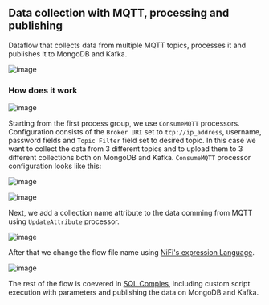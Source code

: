 ## Data collection with MQTT, processing and publishing
Dataflow that collects data from multiple MQTT topics, processes it and publishes it to MongoDB and Kafka.

![image](https://user-images.githubusercontent.com/90190347/189676568-3aa1c47b-b7df-4743-b6e9-6874cb80e2ee.png)

### How does it work

![image](https://user-images.githubusercontent.com/90190347/189677610-4b06a63b-f556-4a68-9bc3-b38d83b43322.png)

Starting from the first process group, we use ```ConsumeMQTT``` processors. Configuration consists of the ```Broker URI``` set to ```tcp://ip_address```, username, password fields and ```Topic Filter``` field set to desired topic. In this case we want to collect the data from 3 different topics and to upload them to 3 different collections both on MongoDB and Kafka. ```ConsumeMQTT``` processor configuration looks like this:

![image](https://user-images.githubusercontent.com/90190347/189677853-53bb299e-5fbc-417e-b47d-bb1c299a9abe.png)

![image](https://user-images.githubusercontent.com/90190347/189677887-7cf6dad3-9543-4ed9-b626-1f7e99d89104.png)

Next, we add a collection name attribute to the data comming from MQTT using ```UpdateAttribute``` processor.

![image](https://user-images.githubusercontent.com/90190347/189678237-81a0e76c-1c6a-48f1-866a-5a062de6d288.png)

After that we change the flow file name using [NiFi's expression Language](https://nifi.apache.org/docs/nifi-docs/html/expression-language-guide.html).

![image](https://user-images.githubusercontent.com/90190347/189678530-f254315f-dfe4-4d40-ac4c-df659b90ccb0.png)

The rest of the flow is coevered in [SQL Comples](https://github.com/I-NERGY/NiFi-Dataflow-templates-and-scripts/tree/developnikola/SQL/SQL_Complex), including custom script execution with parameters and publishing the data on MongoDB and Kafka.
